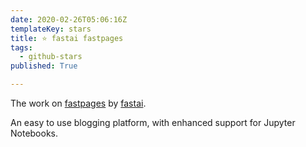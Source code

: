```yaml
---
date: 2020-02-26T05:06:16Z
templateKey: stars
title: ⭐ fastai fastpages
tags:
  - github-stars
published: True

---
```


The work on [fastpages](https://github.com/fastai/fastpages) by [fastai](https://github.com/fastai).

An easy to use blogging platform, with enhanced support for Jupyter Notebooks.
